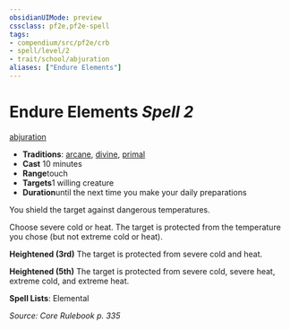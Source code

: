```yaml
---
obsidianUIMode: preview
cssclass: pf2e,pf2e-spell
tags:
- compendium/src/pf2e/crb
- spell/level/2
- trait/school/abjuration
aliases: ["Endure Elements"]
---
```

# Endure Elements *Spell 2*   
[abjuration](abjuration.md)  

- **Traditions**: [arcane](arcane.md), [divine](divine.md), [primal](primal.md)
- **Cast** 10 minutes 
- **Range**touch
- **Targets**1 willing creature
- **Duration**until the next time you make your daily preparations

You shield the target against dangerous temperatures.

Choose severe cold or heat. The target is protected from the temperature you chose (but not extreme cold or heat).

**Heightened (3rd)** The target is protected from severe cold and heat.

**Heightened (5th)** The target is protected from severe cold, severe heat, extreme cold, and extreme heat.

**Spell Lists**: Elemental

*Source: Core Rulebook p. 335*